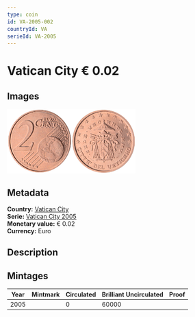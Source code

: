 ```yaml
---
type: coin
id: VA-2005-002
countryId: VA
serieId: VA-2005
---
```


# Vatican City € 0.02

## Images

<img src="../../../Images/common-2002-002.png" height="150" alt="Front image"><img src="Images/vatican city-2005-002.png" height="150" alt="Back image">

## Metadata

**Country:** [Vatican City](../index.md)\
**Serie:** [Vatican City 2005](index.md)\
**Monetary value:** € 0.02\
**Currency:** Euro

## Description


## Mintages

| Year | Mintmark | Circulated | Brilliant Uncirculated | Proof |
| ---- | -------- | ---------- | ---------------------- | ----- |
| 2005 |  | 0| 60000 |  |

